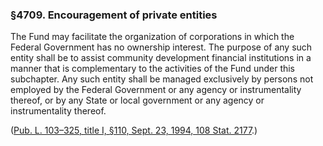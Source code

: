 ### §4709. Encouragement of private entities ###

The Fund may facilitate the organization of corporations in which the Federal Government has no ownership interest. The purpose of any such entity shall be to assist community development financial institutions in a manner that is complementary to the activities of the Fund under this subchapter. Any such entity shall be managed exclusively by persons not employed by the Federal Government or any agency or instrumentality thereof, or by any State or local government or any agency or instrumentality thereof.

([Pub. L. 103–325, title I, §110, Sept. 23, 1994, 108 Stat. 2177](/statviewer.htm?volume=108&page=2177).)